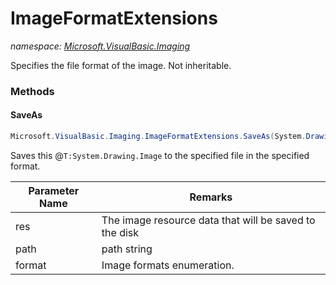 ﻿# ImageFormatExtensions
_namespace: <a href="#" onClick="load('/docs/Microsoft.VisualBasic.Imaging/index.md')">Microsoft.VisualBasic.Imaging</a>_

Specifies the file format of the image. Not inheritable.



### Methods

#### SaveAs
```csharp
Microsoft.VisualBasic.Imaging.ImageFormatExtensions.SaveAs(System.Drawing.Image,System.String,Microsoft.VisualBasic.Imaging.ImageFormats)
```
Saves this @``T:System.Drawing.Image`` to the specified file in the specified format.

|Parameter Name|Remarks|
|--------------|-------|
|res|The image resource data that will be saved to the disk|
|path|path string|
|format|Image formats enumeration.|



